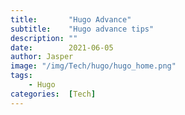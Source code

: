 ```yaml
---
title:       "Hugo Advance"
subtitle:    "Hugo advance tips"
description: ""
date:        2021-06-05
author: Jasper
image: "/img/Tech/hugo/hugo_home.png"
tags:
    - Hugo
categories:  [Tech]
---
```

